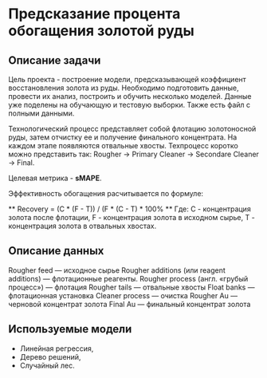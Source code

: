 # Предсказание процента обогащения золотой руды

## Описание задачи

Цель проекта - построение модели, предсказывающей коэффициент восстановления золота из руды. Необходимо подготовить данные, провести их анализ, построить и обучить несколько моделей.
Данные уже поделены на обучающую и тестовую выборки. Также есть файл с полными данными. 

Технологический процесс представляет собой флотацию золотоносной руды, затем отчистку ее и получение финального концентрата. На каждом этапе появляются отвальные хвосты. Техпроцесс коротко можно представить так:
Rougher -> Primary Cleaner -> Secondare Cleaner -> Final.

Целевая метрика - **sMAPE**. 

Эффективность обогащения расчитывается по формуле:

** Recovery = (C * (F - T)) / (F * (C - T) * 100% **
Где: 
С - концентрация золота после флотации,
F - концентрация золота в исходном сырье,
T - концентрация золота в отвальных хвостах.

## Описание данных

Rougher feed — исходное сырье
Rougher additions (или reagent additions) — флотационные реагенты.
Rougher process (англ. «грубый процесс») — флотация
Rougher tails — отвальные хвосты
Float banks — флотационная установка
Cleaner process — очистка
Rougher Au — черновой концентрат золота
Final Au — финальный концентрат золота

## Используемые модели

 - Линейная регрессия,
 - Дерево решений, 
 - Случайный лес.
